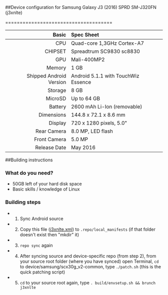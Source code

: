 ##Device configuration for Samsung Galaxy J3 (2016) SPRD SM-J320FN (j3xnlte)

=====================================

Basic   | Spec Sheet
-------:|:-------------------------
CPU     | Quad-core 1,3GHz Cortex-A7
CHIPSET | Spreadtrum SC9830 sc8830
GPU     | Mali-400MP2
Memory  | 1 GB
Shipped Android Version | Android 5.1.1 with TouchWiz Essence
Storage | 8 GB
MicroSD | Up to 64 GB
Battery | 2600 mAh Li-Ion (removable)
Dimensions | 144.8 x 72.1 x 8.6 mm
Display | 720 x 1280 pixels, 5.0"
Rear Camera  | 8.0 MP, LED flash
Front Camera | 5.0 MP
Release Date | May 2016

##Building instructions

### What do you need?
* 50GB left of your hard disk space
* Basic skills / knowledge of Linux

### Building steps
* 1. Sync Android source
* 2. Copy this file ([j3xnlte.xml](https://github.com/koquantam/android_local_manifests/blob/cm-14.1-j3xnlte/j3xnlte.xml)) to `.repo/local_manifests` (if that folder doesn't exist then "mkdir" it)
* 3. `repo sync` again
* 4. After syncing source and device-specific repo (from step 2), from your source root folder (where you have synced) open Terminal, `cd` to device/samsung/scx30g_v2-common, type `./patch.sh` (this is the quick patching script)
* 5. `cd` to your source root again, type `. build/envsetup.sh && brunch j3xnlte`
